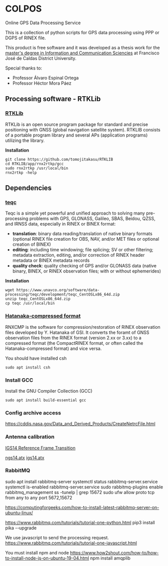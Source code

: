 

# COLPOS
Online GPS Data Processing Service

This is a collection of python scripts for GPS data processing using PPP or DGPS of RINEX file.

This product is free software and it was developed as a thesis work for the  [master's degree in Information and Communication Sciencies](https://rita.udistrital.edu.co/mciencias/) at Francisco José de Caldas District University.

Special thanks to:

* Professor Álvaro Espinal Ortega
* Professor ‪Héctor Mora Páez‬

## Processing software - RTKLib

### [RTKLib](http://www.rtklib.com/) 
RTKLib is an open source program package for standard and precise positioning with GNSS (global navigation satellite system). RTKLIB consists of a portable program library and several APs (application programs) utilizing the library.

**Installation**
```
git clone https://github.com/tomojitakasu/RTKLIB
cd RTKLIB/app/rnx2rtkp/gcc
sudo rnx2rtkp /usr/local/bin
rnx2rtkp -help
```

## Dependencies
### [teqc](https://www.unavco.org/software/data-processing/teqc/teqc.html)
Teqc is a simple yet powerful and unified approach to solving many pre-processing problems with GPS, GLONASS, Galileo, SBAS, Beidou, QZSS, and IRNSS data, especially in RINEX or BINEX format:

* **translation**: binary data reading/translation of native binary formats (optional RINEX file creation for OBS, NAV, and/or MET files or optional creation of BINEX)
* **editing**: including time windowing; file splicing; SV or other filtering; metadata extraction, editing, and/or correction of RINEX header metadata or BINEX metadata records
* **quality check**: quality checking of GPS and/or GLONASS data (native binary, BINEX, or RINEX observation files; with or without ephemerides)

**Installation**

```
wget https://www.unavco.org/software/data-processing/teqc/development/teqc_CentOSLx86_64d.zip
unzip teqc_CentOSLx86_64d.zip
cp teqc /usr/local/bin
```

### [Hatanaka-compressed format](https://terras.gsi.go.jp/ja/crx2rnx.html)
RNXCMP is the software for compression/restoration of RINEX observation files developed by Y. Hatanaka of GSI. It converts the foramt of GNSS observation files from the RINEX format (version 2.xx or 3.xx) to a compressed format (the CompactRINEX format, or often called the Hatanaka-compressed format) and vice versa.


You should have installed csh
```
sudo apt install csh
```

### Install GCC
Install the GNU Compiler Collection (GCC)
```
sudo apt install build-essential gcc
```

### Config archive access
https://cddis.nasa.gov/Data_and_Derived_Products/CreateNetrcFile.html

### Antenna calibration
[IGS14 Reference Frame Transition](http://www.igs.org/article/igs14-reference-frame-transition)

[ngs14.atx](https://www.ngs.noaa.gov/ANTCAL/LoadFile?file=ngs14.atx)
[igs14.atx](ftp://www.igs.org/pub/station/general/igs14.atx)


### RabbitMQ
sudo apt install rabbitmq-server
systemctl status  rabbitmq-server.service
systemctl is-enabled rabbitmq-server.service
sudo rabbitmq-plugins enable rabbitmq_management
ss -tunelp | grep 15672 
sudo ufw allow proto tcp from any to any port 5672,15672

https://computingforgeeks.com/how-to-install-latest-rabbitmq-server-on-ubuntu-linux/

https://www.rabbitmq.com/tutorials/tutorial-one-python.html
pip3 install pika --upgrade

We use javascript to send the processing request.
https://www.rabbitmq.com/tutorials/tutorial-one-javascript.html

You must install npm and node
https://www.how2shout.com/how-to/how-to-install-node-js-on-ubuntu-19-04.html
npm install amqplib

